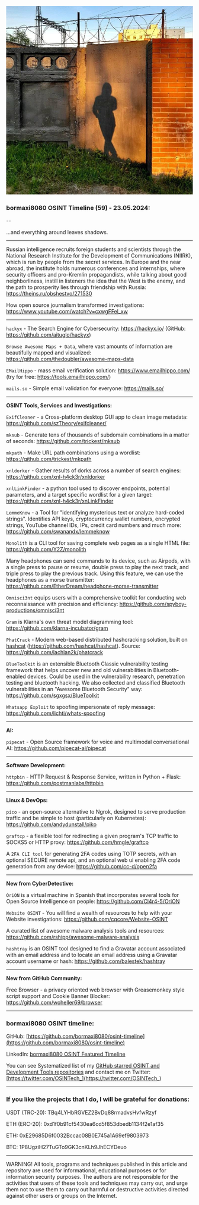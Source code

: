 ![alt text](img/59.jpg)

### bormaxi8080 OSINT Timeline (59) - 23.05.2024:

--

...and everything around leaves shadows.

----

Russian intelligence recruits foreign students and scientists through the National Research Institute for the Development of Communications (NIIRK), which is run by people from the secret services. In Europe and the near abroad, the institute holds numerous conferences and internships, where security officers and pro-Kremlin propagandists, while talking about good neighborliness, instill in listeners the idea that the West is the enemy, and the path to prosperity lies through friendship with Russia: https://theins.ru/obshestvo/271530

How open source journalism transformed investigations: https://www.youtube.com/watch?v=cxwgFFel_xw

----

```hackyx``` - The Search Engine for Cybersecurity: https://hackyx.io/ (GitHub: https://github.com/aituglo/hackyx)

```Browse Awesome Maps + Data```, where vast amounts of information are beautifully mapped and visualized: https://github.com/thedoubler/awesome-maps-data

```EMailHippo``` - mass email verification solution: https://www.emailhippo.com/ (try for free: https://tools.emailhippo.com/)

```mails.so``` - Simple email validation for everyone: https://mails.so/

----

**OSINT Tools, Services and Investigations:**

```ExifCleaner``` - a Cross-platform desktop GUI app to clean image metadata: https://github.com/szTheory/exifcleaner/

```mksub``` - Generate tens of thousands of subdomain combinations in a matter of seconds: https://github.com/trickest/mksub

```mkpath``` - Make URL path combinations using a wordlist: https://github.com/trickest/mkpath

```xnldorker``` - Gather results of dorks across a number of search engines: https://github.com/xnl-h4ck3r/xnldorker

```xnlLinkFinder``` - a python tool used to discover endpoints, potential parameters, and a target specific wordlist for a given target: https://github.com/xnl-h4ck3r/xnLinkFinder

```LemmeKnow``` - a Tool for "identifying mysterious text or analyze hard-coded strings". Identifies API keys, cryptocurrency wallet numbers, encrypted strings, YouTube channel IDs, IPs, credit card numbers and much more: https://github.com/swanandx/lemmeknow

```Monolith``` is a CLI tool for saving complete web pages as a single HTML file: https://github.com/Y2Z/monolith

Many headphones can send commands to its device, such as Airpods, with a single press to pause or resume, double press to play the next track, and triple press to play the previous track. Using this feature, we can use the headphones as a morse transmitter: https://github.com/EtherDream/headphone-morse-transmitter

```Omnisci3nt``` equips users with a comprehensive toolkit for conducting web reconnaissance with precision and efficiency: https://github.com/spyboy-productions/omnisci3nt

```Gram``` is Klarna's own threat model diagramming tool: https://github.com/klarna-incubator/gram

```PhatCrack``` - Modern web-based distributed hashcracking solution, built on [hashcat](https://hashcat.net/hashcat/) (https://github.com/hashcat/hashcat). Source: https://github.com/lachlan2k/phatcrack

```BlueToolkit``` is an extensible Bluetooth Classic vulnerability testing framework that helps uncover new and old vulnerabilities in Bluetooth-enabled devices. Could be used in the vulnerability research, penetration testing and bluetooth hacking. We also collected and classified Bluetooth vulnerabilities in an "Awesome Bluetooth Security" way: https://github.com/sgxgsx/BlueToolkit

```Whatsapp Exploit``` to spoofing impersonate of reply message: https://github.com/lichti/whats-spoofing

----

**AI:**

```pipecat``` - Open Source framework for voice and multimodal conversational AI: https://github.com/pipecat-ai/pipecat

---

**Software Development:**

```httpbin``` - HTTP Request & Response Service, written in Python + Flask: https://github.com/postmanlabs/httpbin

----

**Linux & DevOps:**

```pico``` - an open-source alternative to Ngrok, designed to serve production traffic and be simple to host (particularly on Kubernetes): https://github.com/andydunstall/piko

```graftcp``` - a flexible tool for redirecting a given program's TCP traffic to SOCKS5 or HTTP proxy: https://github.com/hmgle/graftcp

A ```2FA CLI tool``` for generating 2FA codes using TOTP secrets, with an optional SECURE remote api, and an optional web ui enabling 2FA code generation from any device: https://github.com/cc-d/open2fa

----

**New from CyberDetective:**

```OriON``` is a virtual machine in Spanish that incorporates several tools for Open Source Intelligence on people: https://github.com/Cl4r4-5/OriON

```Website OSINT``` - You will find a wealth of resources to help with your Website investigations: https://github.com/cqcore/Website-OSINT

A curated list of awesome malware analysis tools and resources: https://github.com/rshipp/awesome-malware-analysis

```hashtray``` is an OSINT tool designed to find a Gravatar account associated with an email address and to locate an email address using a Gravatar account username or hash: https://github.com/balestek/hashtray

----

**New from GitHub Community:**

Free Browser - a privacy oriented web browser with Greasemonkey style script support and Cookie Banner Blocker: https://github.com/woheller69/browser

----
### bormaxi8080 OSINT timeline:

GitHub: [https://github.com/bormaxi8080/osint-timeline](https://github.com/bormaxi8080/osint-timeline)

LinkedIn: [bormaxi8080 OSINT Featured Timeline](https://www.linkedin.com/in/osintech/details/featured/)

You can see Systematized list of my [GitHub starred OSINT and Development Tools repositories](https://github.com/bormaxi8080/github-starred-repos-builder/blob/main/starred_repos.md)
and contact me on Twitter: [https://twitter.com/OSINTech_](https://twitter.com/OSINTech_)

----
### If you like the projects that I do, I will be grateful for donations:

USDT (TRC-20): TBq4LYHbRGVEZ2BvDq88rmadvsHvfwRzyf

ETH (ERC-20): 0xd1f0b91cf5430ea6cd5f853dbedb1134f2e1af35

ETH: 0xE29685D6f0032Bccac08B0E745a1A69ef9803973

BTC: 1P8UgziH27TuGTo9GK3cnKLh9JhECYDeuo

----

WARNING! All tools, programs and techniques published in this article and repository are used for informational, educational purposes or for information security purposes. The authors are not responsible for the activities that users of these tools and techniques may carry out, and urge them not to use them to carry out harmful or destructive activities directed against other users or groups on the Internet.
